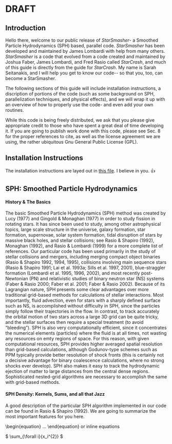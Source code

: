 # DRAFT

## Introduction

Hello there, welcome to our public release of *StarSmasher*- a Smoothed Particle Hydrodynamics (SPH) based, parallel code. *StarSmasher* has been developed and maintained by James Lombardi with help from many others. *StarSmasher* is a code that evolved from a code created and maintained by Joshua Faber, James Lombardi, and Fred Rasio called *StarCrash*, and much of this guide is directly from the guide for *StarCrash*. My name is Sarah Seitanakis, and I will help you get to know our code-- so that you, too, can become a StarSmasher. 

The following sections of this guide will include installation instructions, a discription of portions of the code (such as some background on SPH, parallelization techniques, and physical effects), and we will wrap it up with an overview of how to properly use the code- and even add your own routines. 
  
While this code is being freely distributed, we ask that you please give appropriate credit to those who have spent a great deal of time developing it. If you are going to publish work done with this code, please see Sec. 8 for the proper references to cite, as well as the license agreement we are using, the rather ubiquitous Gnu General Public License (GPL).



## Installation Instructions

The installation instructions are layed out in [this file](./installation.md). I believe in you. :thumbsup:



## SPH: Smoothed Particle Hydrodynamics

#### History & The Basics

The basic Smoothed Particle Hydrodynamics (SPH) method was created by Lucy (1977) and
Gingold & Monaghan (1977) in order to study fission in rotating stars. It has since been used to
study, among other astrophysical topics, large scale structure in the universe, galaxy formation,
star formation, supernovae, solar system formation, tidal disruption of stars by massive black holes,
and stellar collisions; see Rasio & Shapiro (1992), Monaghan (1992), and Rasio & Lombardi (1999)
for a more complete list of references. Our particular code has been used primarily in the study of
stellar collisions and mergers, including merging compact object binaries (Rasio & Shapiro 1992,
1994, 1995), collisions involving main sequence stars (Rasio & Shapiro 1991; Lai et al. 1993a; Sills
et al. 1997, 2001), blue-straggler formation (Lombardi et al. 1995, 1996, 2002), and most recently
post-Newtonian (PN) and relativistic studies of binary neutron star (NS) systems (Faber & Rasio
2000; Faber et al. 2001; Faber & Rasio 2002). 
Because of its Lagrangian nature, SPH presents some clear advantages over more traditional
grid-based methods for calculations of stellar interactions. Most importantly, fluid advection, even
for stars with a sharply defined surface such as NS, is accomplished without difficulty in SPH,
since the particles simply follow their trajectories in the flow. In contrast, to track accurately the
orbital motion of two stars across a large 3D grid can be quite tricky, and the stellar surfaces
then require a special treatment (to avoid “bleeding”). SPH is also very computationally efficient,
since it concentrates the numerical elements (particles) where the fluid is at all times, not wasting
any resources on emty regions of space. For this reason, with given computational resources, SPH
provides higher averaged spatial resolution than grid-based calculations, although Godunov-type
schemes such as PPM typically provide better resolution of shock fronts (this is certainly not a
decisive advantage for binary coalescence calculations, where no strong shocks ever develop). SPH
also makes it easy to track the hydrodynamic ejection of matter to large distances from the central
dense regions. Sophisticated nested-grid algorithms are necessary to accomplish the same with
grid-based methods.

#### SPH Density: Kernels, Sums, and all that Jazz

A good description of the particular SPH algorithm implemented in our code can be found in
Rasio & Shapiro (1992). We are going to summarize the most important features for you here.


\begin{equation}
...
\end{equation}
or inline equations

$ \sum_{\forall i}{x_i^{2}} $
